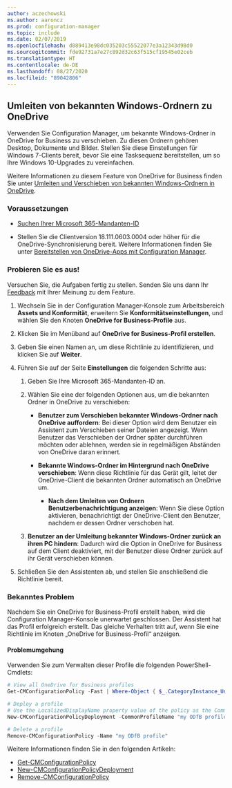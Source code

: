 ```yaml
---
author: aczechowski
ms.author: aaroncz
ms.prod: configuration-manager
ms.topic: include
ms.date: 02/07/2019
ms.openlocfilehash: d889413e98dc035203c55522077e3a12343d98d0
ms.sourcegitcommit: fde92731a7e27c892d32c63f515cf19545e02ceb
ms.translationtype: HT
ms.contentlocale: de-DE
ms.lasthandoff: 08/27/2020
ms.locfileid: "89042806"
---
```

## <a name="redirect-windows-known-folders-to-onedrive"></a><a name="bkmk_odfb"></a> Umleiten von bekannten Windows-Ordnern zu OneDrive
<!--3556021-->

Verwenden Sie Configuration Manager, um bekannte Windows-Ordner in OneDrive for Business zu verschieben. Zu diesen Ordnern gehören Desktop, Dokumente und Bilder. Stellen Sie diese Einstellungen für Windows 7-Clients bereit, bevor Sie eine Tasksequenz bereitstellen, um so Ihre Windows 10-Upgrades zu vereinfachen. 

Weitere Informationen zu diesem Feature von OneDrive for Business finden Sie unter [Umleiten und Verschieben von bekannten Windows-Ordnern in OneDrive](/onedrive/redirect-known-folders).


### <a name="prerequisites"></a>Voraussetzungen

- [Suchen Ihrer Microsoft 365-Mandanten-ID](https://docs.microsoft.com/onedrive/find-your-office-365-tenant-id)  

- Stellen Sie die Clientversion 18.111.0603.0004 oder höher für die OneDrive-Synchronisierung bereit. Weitere Informationen finden Sie unter [Bereitstellen von OneDrive-Apps mit Configuration Manager](/onedrive/deploy-on-windows).  


### <a name="try-it-out"></a>Probieren Sie es aus!

Versuchen Sie, die Aufgaben fertig zu stellen. Senden Sie uns dann Ihr [Feedback](../../../../understand/find-help.md#product-feedback) mit Ihrer Meinung zu dem Feature.

1. Wechseln Sie in der Configuration Manager-Konsole zum Arbeitsbereich **Assets und Konformität**, erweitern Sie **Konformitätseinstellungen**, und wählen Sie den Knoten **OneDrive for Business-Profile** aus.  

2. Klicken Sie im Menüband auf **OneDrive for Business-Profil erstellen**.  

3. Geben Sie einen Namen an, um diese Richtlinie zu identifizieren, und klicken Sie auf **Weiter**.  

4. Führen Sie auf der Seite **Einstellungen** die folgenden Schritte aus:

    1. Geben Sie Ihre Microsoft 365-Mandanten-ID an.  

    2. Wählen Sie eine der folgenden Optionen aus, um die bekannten Ordner in OneDrive zu verschieben:  

        - **Benutzer zum Verschieben bekannter Windows-Ordner nach OneDrive auffordern**: Bei dieser Option wird dem Benutzer ein Assistent zum Verschieben seiner Dateien angezeigt. Wenn Benutzer das Verschieben der Ordner später durchführen möchten oder ablehnen, werden sie in regelmäßigen Abständen von OneDrive daran erinnert.  

        - **Bekannte Windows-Ordner im Hintergrund nach OneDrive verschieben**: Wenn diese Richtlinie für das Gerät gilt, leitet der OneDrive-Client die bekannten Ordner automatisch an OneDrive um.  

            - **Nach dem Umleiten von Ordnern Benutzerbenachrichtigung anzeigen**: Wenn Sie diese Option aktivieren, benachrichtigt der OneDrive-Client den Benutzer, nachdem er dessen Ordner verschoben hat.  

    3. **Benutzer an der Umleitung bekannter Windows-Ordner zurück an ihren PC hindern**: Dadurch wird die Option in OneDrive for Business auf dem Client deaktiviert, mit der Benutzer diese Ordner zurück auf ihr Gerät verschieben können.  

5. Schließen Sie den Assistenten ab, und stellen Sie anschließend die Richtlinie bereit.  


### <a name="known-issue"></a>Bekanntes Problem

Nachdem Sie ein OneDrive for Business-Profil erstellt haben, wird die Configuration Manager-Konsole unerwartet geschlossen. Der Assistent hat das Profil erfolgreich erstellt. Das gleiche Verhalten tritt auf, wenn Sie eine Richtlinie im Knoten „OneDrive for Business-Profil“ anzeigen. 

#### <a name="workaround"></a>Problemumgehung
Verwenden Sie zum Verwalten dieser Profile die folgenden PowerShell-Cmdlets:


```PowerShell
# View all OneDrive for Business profiles
Get-CMConfigurationPolicy -Fast | Where-Object { $_.CategoryInstance_UniqueIDs -eq "SettingsAndPolicy:SMS_OneDriveKnownFolderMigrationSettings" }

# Deploy a profile
# Use the LocalizedDisplayName property value of the policy as the CommonProfileName parameter.
New-CMConfigurationPolicyDeployment -CommonProfileName "my ODfB profile" -CollectionName "my collection"

# Delete a profile
Remove-CMConfigurationPolicy -Name "my ODfB profile"
```

Weitere Informationen finden Sie in den folgenden Artikeln:
- [Get-CMConfigurationPolicy](/powershell/module/configurationmanager/get-cmconfigurationpolicy?view=sccm-ps)
- [New-CMConfigurationPolicyDeployment](/powershell/module/ConfigurationManager/New-CMConfigurationPolicyDeployment?view=sccm-ps)
- [Remove-CMConfigurationPolicy](/powershell/module/configurationmanager/remove-cmconfigurationpolicy?view=sccm-ps)